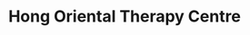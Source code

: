---
title: "Hong Oriental Therapy Centre"
url: /newport/hong-oriental-therapy-centre/
shop: Massage
---